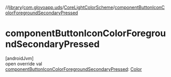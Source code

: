//[library](../../../index.md)/[com.glovoapp.uds](../index.md)/[CoreLightColorScheme](index.md)/[componentButtonIconColorForegroundSecondaryPressed](component-button-icon-color-foreground-secondary-pressed.md)

# componentButtonIconColorForegroundSecondaryPressed

[androidJvm]\
open override val [componentButtonIconColorForegroundSecondaryPressed](component-button-icon-color-foreground-secondary-pressed.md): [Color](https://developer.android.com/reference/kotlin/androidx/compose/ui/graphics/Color.html)
